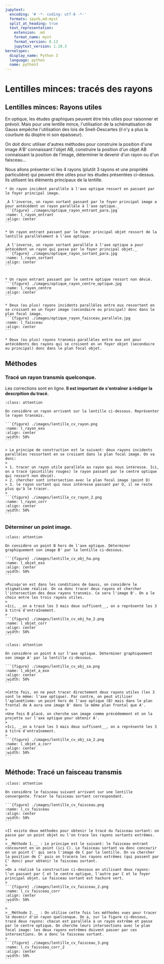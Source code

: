 ```yaml
---
jupytext:
  encoding: '# -*- coding: utf-8 -*-'
  formats: ipynb,md:myst
  split_at_heading: true
  text_representation:
    extension: .md
    format_name: myst
    format_version: 0.13
    jupytext_version: 1.10.3
kernelspec:
  display_name: Python 3
  language: python
  name: python3
---
```


# Lentilles minces: tracés des rayons

## Lentilles minces: Rayons utiles

En optique, les études graphiques peuvent être très utiles pour raisonner et prévoir. Mais pour une lentille mince, l'utilisation de la schématisation de Gauss empêche l'utilisation des lois de Snell-Descartes (il n'y a plus la courbure du dioptre ni son épaisseur).

On doit donc utiliser d'autres méthodes pour construire la position d'une image A'B' connaissant l'objet AB, construire la position d'un objet AB connaissant la position de l'image, déterminer le devenir d'un rayon ou d'un faisceau... 

Nous allons présenter ici les 4 rayons (plutôt 3 rayons et une propriété particulière) qui peuvent être utiles pour les études présentées ci-dessus. Ils utilisent les éléments principaux de la lentille.


````{important} __Fondamental : Rayons utiles__
* Un rayon incident parallèle à l'axe optique ressort en passant par le foyer principal image.

_A l'inverse, un rayon sortant passant par le foyer principal image a pour antécédent un rayon parallèle à l'axe optique._
```{figure} ./images/optique_rayon_entrant_para.jpg
:name: l_rayon_entrant
:align: center
```

* Un rayon entrant passant par le foyer principal objet ressort de la lentille parallèlement à l'axe optique.

_A l'inverse, un rayon sortant parallèle à l'axe optique a pour antécédent un rayon qui passe par le foyer principal objet._
```{figure} ./images/optique_rayon_sortant_para.jpg
:name: l_rayon_sortant
:align: center
```


* Un rayon entrant passant par le centre optique ressort non dévié.
```{figure} ./images/optique_rayon_centre_optique.jpg
:name: l_rayon_centre
:align: center
```

* Deux (ou plus) rayons incidents parallèles entre eux ressortent en se croisant en un foyer image (secondaire ou principal) donc dans le plan focal image.
```{figure} ./images/optique_rayon_faisceau_parallele.jpg
:name: l_faisceau
:align: center
```

* Deux (ou plus) rayons transmis parallèles entre eux ont pour antécédents des rayons qui se croisent en un foyer objet (secondaire ou principal) donc dans le plan focal objet.
````

## Méthodes
### Tracé un rayon transmis quelconque.
Les corrections sont en ligne. __Il est important de s'entraîner à rédiger la descrpition du tracé.__
````{admonition} Exercice 
:class: attention

On considère un rayon arrivant sur la lentille ci-dessous. Représenter le rayon transmis.

```{figure} ./images/lentille_cv_rayon.png
:name: l_rayon_exo
:align: center
:width: 50%
```
````

````{topic} Méthode
> Le principe de construction est le suivant: deux rayons incidents parallèles ressortent en se croisant dans le plan focal image. On va donc:
> 
> 1. tracer un rayon utile parallèle au rayon qui nous intéresse. Ici, on a tracé (pointillés rouges) le rayon passant par le centre optique qui ressort non dévié).
> 2. chercher sont intersection avec le plan focal image (point D)
> 3. le rayon sortant qui nous intéresse passant par D, il ne reste plus qu'à le tracer.
> 
```{figure} ./images/lentille_cv_rayon_2.png
:name: l_rayon_corr
:align: center
:width: 50%
```
````

### Déterminer un point image.

````{admonition} Exercice 
:class: attention

On considère un point B hors de l'axe optique. Déterminer graphiquement son image B' par la lentille ci-dessous.

```{figure} ./images/lentille_cv_obj_ha.png
:name: l_objet_exo
:align: center
:width: 50%
```
````

````{topic} Méthode
>Puisqu'on est dans les conditions de Gauss, on considère le stigmatisme réalisé. On va donc tracer deux rayons et chercher l'intersection des deux rayons transmis. Ce sera l'image B'. On a le choix entre les trois rayons utiles.
>
>Ici, __on a tracé les 3 mais deux suffisent__, on a représenté les 3 à titre d'entraînement.
>
```{figure} ./images/lentille_cv_obj_ha_2.png
:name: l_objet_corr
:align: center
:width: 50%
```
````

````{admonition} Exercice 
:class: attention

On considère un point A sur l'axe optique. Déterminer graphiquement son image A' par la lentille ci-dessous.

```{figure} ./images/lentille_cv_obj_sa.png
:name: l_objet_a_exo
:align: center
:width: 50%
```
````

````{topic} Méthode
>Cette fois, on ne peut tracer directement deux rayons utiles (les 3 sont le même: l'axe optique). Par contre, on peut utiliser l'aplanétisme: un point hors de l'axe optique (B) mais dans le plan frontal de A aura une image B' dans le même plan frontal que A'.
>
>Une fois B placé, on cherche son image comme précédemment et on la projette sur l'axe optique pour obtenir A'.
>
>Ici, __on a tracé les 3 mais deux suffisent__, on a représenté les 3 à titre d'entraînement.
>
```{figure} ./images/lentille_cv_obj_sa_2.png
:name: l_objet_a_corr
:align: center
:width: 50%
```
````

## Méthode: Tracé un faisceau transmis

````{admonition} Exercice 
:class: attention

On considère le faisceau suivant arrivant sur une lentille convergente. Tracer le faisceau sortant correspondant.

```{figure} ./images/lentille_cv_faisceau.png
:name: l_cv_faisceau
:align: center
:width: 50%
```
````

````{topic} Méthode
>Il existe deux méthodes pour obtenir le tracé du faisceau sortant: on passe par un point objet ou l'on trace les rayons sortants extrêmes.
>
>__Méthode 1.__ : Le principe est le suivant: le faisceau entrant concourent en un point (ici C). Le faisceau sortant va donc concourir en un point C' qui sera l'image de C par la lentille. On va chercher la position de C' puis on tracera les rayons extrêmes (qui passent par C' donc) pour obtenir le faisceau sortant.
>
>On a réalisé la construction ci-dessous en utilisant deux rayons: l'un passant par C et le centre optique, l'autre par C et le foyer principal objet. Le faisceau sortant est hachuré vert.
>
```{figure} ./images/lentille_cv_faisceau_2.png
:name: l_cv_faisceau_corr
:align: center
:width: 50%
```
>
>__Méthode 2.__ : On utilise cette fois les méthodes vues pour tracer le devenir d'un rayon quelconque. On a, sur la figure ci-dessous, tracé deux rayons: chacun est parallèle à un rayon extrême et passe par le centre optique. On cherche leurs intersections avec le plan focal image: les deux rayons extrêmes doivent passer par ces intersections. On a donc le faisceau sortant.
>
```{figure} ./images/lentille_cv_faisceau_3.png
:name: l_cv_faisceau_corr_2
:align: center
:width: 50%
```
````
